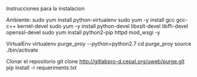 
Instrucciones para la instalacion


Ambiente: 
sudo yum install python-virtualenv
sudo yum -y install gcc gcc-c++ kernel-devel
sudo yum -y install python-devel libxslt-devel libffi-devel openssl-devel
sudo yum install python2-pip httpd mod_wsgi -y

VirtualEnv
virtualenv purge_proy --python=python2.7
cd purge_proy
source ./bin/activate

Clonar el repositorio
git clone http://gitlabpro-d.cepal.org/uweb/purge.git <nombre-directorio>
pip install -r requeriments.txt

